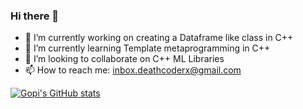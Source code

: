 ### Hi there 👋

<!--
**heisenbuug/heisenbuug** is a ✨ _special_ ✨ repository because its `README.md` (this file) appears on your GitHub profile.

Here are some ideas to get you started:
-->
- 🔭 I’m currently working on creating a Dataframe like class in C++
- 🌱 I’m currently learning Template metaprogramming in C++
- 👯 I’m looking to collaborate on C++ ML Libraries 
- 📫 How to reach me: inbox.deathcoderx@gmail.com

[![Gopi's GitHub stats](https://github-readme-stats.vercel.app/api?username=heisenbuug)](https://github.com/heisenbuug/github-readme-stats)

